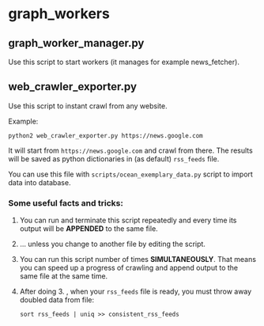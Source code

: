 graph_workers
=============

graph_worker_manager.py
-----------------------

Use this script to start workers (it manages for example news_fetcher).

web_crawler_exporter.py
-----------------------

Use this script to instant crawl from any website.

Example:

    python2 web_crawler_exporter.py https://news.google.com

It will start from `https://news.google.com` and crawl from there. The results will be saved as python dictionaries in (as default) `rss_feeds` file.

You can use this file with `scripts/ocean_exemplary_data.py` script to import data into database.

### Some useful facts and tricks:

1. You can run and terminate this script repeatedly and every time its output will be **APPENDED** to the same file.

2. ... unless you change to another file by editing the script.

3. You can run this script number of times **SIMULTANEOUSLY**. That means you can speed up a progress of crawling and append output to the same file at the same time.

4. After doing 3. , when your `rss_feeds` file is ready, you must throw away doubled data from file:

    `sort rss_feeds | uniq >> consistent_rss_feeds`

